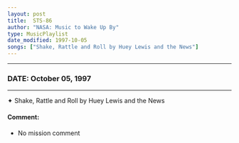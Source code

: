 ```yaml
---
layout: post
title:  STS-86
author: "NASA: Music to Wake Up By"
type: MusicPlaylist
date_modified: 1997-10-05
songs: ["Shake, Rattle and Roll by Huey Lewis and the News"]
---
```


----
### DATE: October 05, 1997
----
✦ Shake, Rattle and Roll by Huey Lewis and the News

#### Comment:
* No mission comment



<br/>
<center>
	<a target="_blank"
	   href="https://twitter.com/intent/tweet?hashtags=Space,NASA,Playlist,NASAWakeupCalls,SpaceProgram&text={{ page.author}}, '{{ page.songs.first }}' {{ page.title }}, {{ page.date | date: '%B %d, %Y' }}. {{ site.url }}{{ page.url }}&via=nasawakeupcalls"><i class="fab fa-twitter" alt="Tweet this page" style="font-size: 1.3em;"></i></a>
	&nbsp; 	<i class="fas fa-user-astronaut" style="font-size: 1.5em;"></i> &nbsp;
    <a type="amzn" search="'Shake, Rattle and Roll by Huey Lewis and the News'" category="popular music">
    <i class="fab fa-amazon" style="font-size: 1.3em;"></i></a>
</center>
